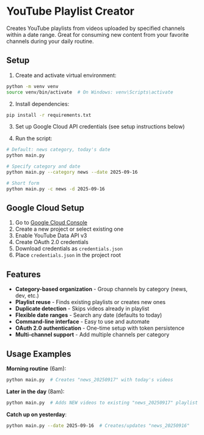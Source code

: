 # YouTube Playlist Creator

Creates YouTube playlists from videos uploaded by specified channels within a date range.
Great for consuming new content from your favorite channels during your daily routine.

## Setup

1. Create and activate virtual environment:
```bash
python -m venv venv
source venv/bin/activate  # On Windows: venv\Scripts\activate
```

2. Install dependencies:
```bash
pip install -r requirements.txt
```

3. Set up Google Cloud API credentials (see setup instructions below)

4. Run the script:
```bash
# Default: news category, today's date
python main.py

# Specify category and date
python main.py --category news --date 2025-09-16

# Short form
python main.py -c news -d 2025-09-16
```

## Google Cloud Setup

1. Go to [Google Cloud Console](https://console.cloud.google.com/)
2. Create a new project or select existing one
3. Enable YouTube Data API v3
4. Create OAuth 2.0 credentials
5. Download credentials as `credentials.json`
6. Place `credentials.json` in the project root

## Features

- **Category-based organization** - Group channels by category (news, dev, etc.)
- **Playlist reuse** - Finds existing playlists or creates new ones
- **Duplicate detection** - Skips videos already in playlist
- **Flexible date ranges** - Search any date (defaults to today)
- **Command-line interface** - Easy to use and automate
- **OAuth 2.0 authentication** - One-time setup with token persistence
- **Multi-channel support** - Add multiple channels per category

## Usage Examples

**Morning routine** (6am):
```bash
python main.py  # Creates "news_20250917" with today's videos
```

**Later in the day** (8am):
```bash
python main.py  # Adds NEW videos to existing "news_20250917" playlist
```

**Catch up on yesterday**:
```bash
python main.py --date 2025-09-16  # Creates/updates "news_20250916"
```